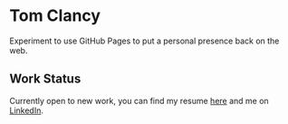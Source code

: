 # Tom Clancy

Experiment to use GitHub Pages to put a personal presence back on the web.

## Work Status

Currently open to new work, you can find my resume [here](assets/tom-clancy-standard-resume-cc.pdf) 
and me on [LinkedIn](https://www.linkedin.com/in/tomclancy/).
